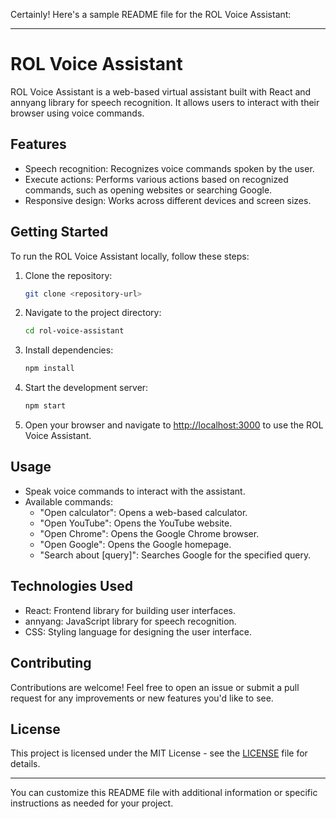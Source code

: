 Certainly! Here's a sample README file for the ROL Voice Assistant:

---

# ROL Voice Assistant

ROL Voice Assistant is a web-based virtual assistant built with React and annyang library for speech recognition. It allows users to interact with their browser using voice commands.

## Features

- Speech recognition: Recognizes voice commands spoken by the user.
- Execute actions: Performs various actions based on recognized commands, such as opening websites or searching Google.
- Responsive design: Works across different devices and screen sizes.

## Getting Started

To run the ROL Voice Assistant locally, follow these steps:

1. Clone the repository:
   ```bash
   git clone <repository-url>
   ```

2. Navigate to the project directory:
   ```bash
   cd rol-voice-assistant
   ```

3. Install dependencies:
   ```bash
   npm install
   ```

4. Start the development server:
   ```bash
   npm start
   ```

5. Open your browser and navigate to [http://localhost:3000](http://localhost:3000) to use the ROL Voice Assistant.

## Usage

- Speak voice commands to interact with the assistant.
- Available commands:
  - "Open calculator": Opens a web-based calculator.
  - "Open YouTube": Opens the YouTube website.
  - "Open Chrome": Opens the Google Chrome browser.
  - "Open Google": Opens the Google homepage.
  - "Search about [query]": Searches Google for the specified query.

## Technologies Used

- React: Frontend library for building user interfaces.
- annyang: JavaScript library for speech recognition.
- CSS: Styling language for designing the user interface.

## Contributing

Contributions are welcome! Feel free to open an issue or submit a pull request for any improvements or new features you'd like to see.

## License

This project is licensed under the MIT License - see the [LICENSE](LICENSE) file for details.

---

You can customize this README file with additional information or specific instructions as needed for your project.
